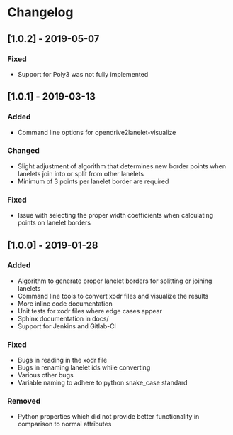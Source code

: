 # Changelog

## [1.0.2] - 2019-05-07
### Fixed
- Support for Poly3 was not fully implemented

## [1.0.1] - 2019-03-13
### Added
- Command line options for opendrive2lanelet-visualize

### Changed
- Slight adjustment of algorithm that determines new border points
when lanelets join into or split from other lanelets
- Minimum of 3 points per lanelet border are required

### Fixed
- Issue with selecting the proper width coefficients when calculating points on lanelet borders

## [1.0.0] - 2019-01-28
### Added
- Algorithm to generate proper lanelet borders for splitting or joining lanelets
- Command line tools to convert xodr files and visualize the results
- More inline code documentation
- Unit tests for xodr files where edge cases appear
- Sphinx documentation in docs/
- Support for Jenkins and Gitlab-CI

### Fixed
- Bugs in reading in the xodr file
- Bugs in renaming lanelet ids while converting
- Various other bugs
- Variable naming to adhere to python snake_case standard

### Removed
- Python properties which did not provide better functionality in comparison to normal attributes
